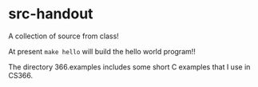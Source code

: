 # src-handout

A collection of source from class!

At present `make hello` will build the hello world program!!

The directory 366.examples includes some short C examples that I use in CS366.


